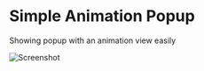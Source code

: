 # Simple Animation Popup
Showing popup with an animation view easily

![Screenshot](https://photos.app.goo.gl/A2Lt2eZWBUHpQSfv7)


